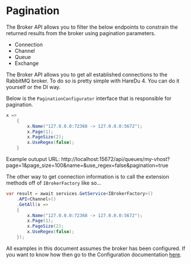 # Pagination

The Broker API allows you to filter the below endpoints to constrain the returned results from the broker using pagination parameters.
- Connection
- Channel
- Queue
- Exchange

The Broker API allows you to get all established connections to the RabbitMQ broker. To do so is pretty simple with HareDu 4. You can do it yourself or the DI way.

Below is the ```PaginationConfigurator``` interface that is responsible for pagination.

```c#
x =>
    {
        x.Name("127.0.0.0:72368 -> 127.0.0.0:5672");
        x.Page(1);
        x.PageSize(2);
        x.UseRegex(false);
    }
```

Example outuput URL: http://localhost:15672/api/queues/my-vhost?page=1&page_size=100&name=&use_regex=false&pagination=true

The other way to get connection information is to call the extension methods off of ```IBrokerFactory``` like so...

```c#
var result = await services.GetService<IBrokerFactory>()
    .API<Channel>()
    .GetAll(x =>
    {
        x.Name("127.0.0.0:72368 -> 127.0.0.0:5672");
        x.Page(1);
        x.PageSize(2);
        x.UseRegex(false);
    });
```

All examples in this document assumes the broker has been configured. If you want to know how then go to the Configuration documentation [here](https://github.com/ahives/HareDu3/blob/master/docs/configuration.md).


